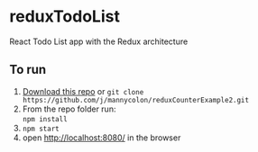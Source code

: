 # reduxTodoList
React Todo List app with the Redux architecture

To run
---

1. [Download this repo](https://github.com//mannycolon/reduxCounterExample2/archive/master.zip) or `git clone https://github.com/j/mannycolon/reduxCounterExample2.git`
2. From the repo folder run:  
   `npm install`
4. `npm start`
5. open [http://localhost:8080/](http://localhost:8080/) in the browser
